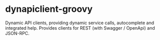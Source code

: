 # dynapiclient-groovy
Dynamic API clients, providing dynamic service calls, autocomplete and integrated help.
Provides clients for REST (with Swagger / OpenApi) and JSON-RPC.
